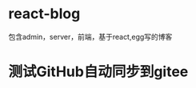 <!--
 * @Author: wangtao
 * @Date: 2021-11-25 14:01:43
 * @LastEditors: 汪滔
 * @LastEditTime: 2021-11-29 09:22:19
 * @Description: file content
-->
# react-blog
包含admin，server，前端，基于react,egg写的博客

# 测试GitHub自动同步到gitee
